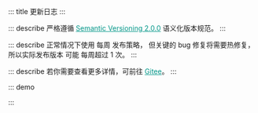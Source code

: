 ::: title 更新日志
:::

::: describe 严格遵循 <a style="color:#009688;" href="https://semver.org/lang/zh-CN/">Semantic Versioning 2.0.0</a> 语义化版本规范。
:::

::: describe 正常情况下使用 每周 发布策略， 但关键的 bug 修复将需要热修复，所以实际发布版本 可能 每周超过 1 次。
:::

::: describe 若你需要查看更多详情，可前往 <a style="color:#009688;" target="_blank" href="https://gitee.com/layui/layui-vue/releases">Gitee</a>。
:::

::: demo 
<template>
<lay-timeline>
<lay-timeline-item title="1.9.x">
    <ul> 
      <a name="1-9-3"></a> 
      <li> 
        <h3>1.9.3 <span class="layui-badge-rim">2023-03-13</span></h3> 
        <ul>      
          <li>[新增] dropdown 组件 dropdown-content-border-radius Css3 变量。 </li>
          <li>[优化] autocomplete 组件 selected 样式，输入内容与提示内容相匹配时，使用次色标注。 </li>
          <li>[优化] global-border-radius 变量对 dropdown 组件下拉面板的样式影响。 </li>
        </ul>  
      </li>
    </ul>
    <ul> 
      <a name="1-9-2"></a> 
      <li> 
        <h3>1.9.2 <span class="layui-badge-rim">2023-03-11</span></h3> 
        <ul> 
          <li>[新增] auto-complete 组件，带提示的文本输入框，用于辅助输入。<a href="https://gitee.com/layui/layui-vue/issues/I6JSOA">#I6JSOA</a></li>     
          <li>[新增] page 组件 showPage 属性开启时, 显示首页直达功能，从而改善易用性。<a href="https://gitee.com/layui/layui-vue/issues/I69ZW6">#I69ZW6</a></li>
          <li>[优化] page 组件 limits 所依赖的原生 select 高度, 使其与其他元素保持一致。</li>
          <li>
              <h4 style="margin-bottom: 0px !important;font-weight: 500 !important;">autocomplete</h4>
              <ul>
                  <li>[新增] autocomplete 组件 name 属性, input 原生 name 属性。</li>
                  <li>[新增] autocomplete 组件 allow-clear 属性, 用于开启清空操作。</li>
                  <li>[新增] autocomplete 组件 disabled 属性, 用于设置输入框禁用状态。</li>
                  <li>[新增] autocomplete 组件 placeholder 属性, 用于设置输入框提示信息。</li>
                  <li>[新增] autocomplete 组件 fetchSuggestions 属性, 输入时的回调方法，用于查询建议列表。</li>
                  <li>[新增] autocomplete 组件 contentStyle 属性, 继承至 dropdown 组件，用于设置下拉面板的 style 属性。</li>
                  <li>[新增] autocomplete 组件 contentClass 属性, 继承至 dropdown 组件，用于设置下拉面板的 class 属性。</li>
                  <li>[新增] autocomplete 组件 autoFitWidth 属性, 继承至 dropdown 组件，继承至 dropdown 组件，用于设置下拉面板是否与输入框宽度相同。</li>
              </ul>
          </li>
        </ul>  
      </li>
    </ul>
    <ul> 
      <a name="1-9-1"></a> 
      <li> 
        <h3>1.9.1 <span class="layui-badge-rim">2023-03-09</span></h3> 
        <ul>      
          <li>[新增] page 组件 showPage 属性开启时, 显示最后一页直达功能，从而改善易用性。<a href="https://gitee.com/layui/layui-vue/issues/I69ZW6">#I69ZW6</a></li>
          <li>[修复] table 组件 columns 中 type 属性为 number 的列，不会被导出的问题。<a href="https://gitee.com/layui/layui-vue/issues/I6KXVD">#I6KXVD</a></li>
          <li>[修复] table 组件导出功能，如果匹配不到字段不创建列结构，导致 excel 整体错位的问题。<a href="https://gitee.com/layui/layui-vue/issues/I6KXVD">#I6KXVD</a></li>
          <li>[修复] table 组件 columns 中包含 children 属性的 column 设置 fixed 属性不生效的问题。<a href="https://gitee.com/layui/layui-vue/issues/I6L4AY">#I6L4AY</a></li>
          <li>[优化] table 组件 columns 中 type 属性为 checkbox 或 radio 的列，不再被导出。<a href="https://gitee.com/layui/layui-vue/issues/I6KXVD">#I6KXVD</a></li>
        </ul>  
      </li>
    </ul>
    <ul> 
      <a name="1-9-0"></a> 
      <li> 
        <h3>1.9.0 <span class="layui-badge-rim">2023-03-05</span></h3> 
        <ul>      
          <li>[新增] input 组件 focus 与 blur 方法, 通过方法调用促使 input 获取焦点。</li>
          <li>[新增] textarea 组件 focus 与 blur 方法, 通过方法调用促使 textarea 获取焦点。</li>
          <li>[新增] types 目录 components.d.ts 声明文件, web-types.json, attributes.json 和 tags.json 配置文件。</li>
          <li>[优化] upload 组件 cutOptions.layerOption.area 属性, 默认值由 ["640px","640px"] 修改为 "auto"。</li>
          <li>[优化] select 组件 multiple 属性为 true 时, 传递非 array 类型数据时的异常信息。</li>
          <li>[重要] upload 组件 multiple 为 false 时, 上传时 file[0] 字段修改为 file 字段。<span style="color:red;">破坏性</span></li>
          <li>
              <h4 style="margin-bottom: 0px !important;font-weight: 500 !important;">layer</h4>
              <ul>
                  <li>[新增] layer 组件 footer 插槽, 自定义底部内容, 用于完成高度自定义的操作栏。</li>
                  <li>[新增] layer 组件 btn 数组内对象的 disabled 属性, 用于设置 button 的禁用状态。 </li>
                  <li>[新增] layer 组件 offset 属性 `tl` `tr` `bl` `br` 可选值, 在 drawer 模式时, 首个字母决定动画方向。</li>
                  <li>[修复] layer 组件 offset 属性为 `t` `l` `b` `r`, 并且宽高不是 100% 时, 位置不居中的问题。</li>
                  <li>[修复] layer 组件 title 属性作为 ref 响应值时, 内容高度不随之动态计算, 而导致内容超出窗体本身尺寸。</li>
                  <li>[修复] layer 组件 type 属性为 4 或 `drawer` 并且 offset 属性缺省的情况下弹窗居中显示的问题。</li>
                  <li>[修复] layer 组件 z-index 属性不为空时, 在操作弹窗时会被置顶逻辑覆盖的问题, 优化为 z-index 存在值时, 禁用置顶。</li>
                  <li>[修复] layer 组件 offset 属性的单位为 % 时, 实际位置会减去弹窗宽高/2长度的问题。</li>
                  <li>[优化] layer 组件 type 属性为 notifiy 或 4 类型的样式, 关闭按钮的位置, 标题与内容间距, 边框颜色与阴影等。</li>
                  <li>[优化] layer 组件 area 属性高度自适应, 并兼容一下三种高度自适应写法 area: "300px" || ["300px", "auto"] || ["300px"]。</li>
                  <li>[优化] layer 组件 type 属性为 photos 时, 标题闪烁的问题, 调整为淡入淡出。</li>
                  <li>[优化] layer 组件 content 高度自适应逻辑, 由 js 计算调整为 flex 响应式布局。</li>
                  <li>[升级] layer-vue 到 1.6.0 版本。</li>
              </ul>
          </li>
        </ul>  
      </li>
    </ul>
</lay-timeline-item>
</lay-timeline>
</template>

<script setup>
import { ref } from 'vue';
</script>

:::
